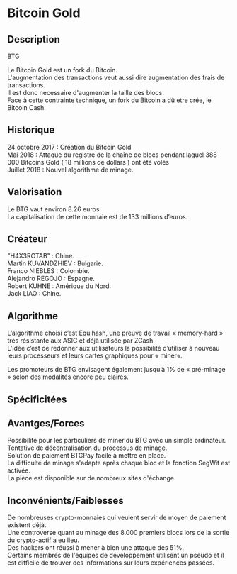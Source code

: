 <h1>Bitcoin Gold</h1>

<h2>Description</h2>
BTG

<p>Le Bitcoin Gold est un fork du Bitcoin. <br>
L'augmentation des transactions veut aussi dire augmentation des frais de transactions.<br>
Il est donc necessaire d'augmenter la taille des blocs.<br>
Face à cette contrainte technique, un fork du Bitcoin a dû etre crée, le Bitcoin Cash.</p>



<h2>Historique</h2>

<p>24 octobre 2017 : Création du Bitcoin Gold<br>
Mai 2018 : Attaque du registre de la chaîne de blocs pendant laquel 388 000 Bitcoins Gold ( 18 millions de dollars ) ont été volés<br>
Juillet 2018 : Nouvel algorithme de minage.</p>



<h2>Valorisation</h2>

<p>Le BTG vaut environ 8.26 euros.<br>
La capitalisation de cette monnaie est de 133 millions d’euros.</p>

<h2>Créateur</h2>

<p>"H4X3ROTAB" : Chine.<br>
Martin KUVANDZHIEV : Bulgarie.<br>
Franco NIEBLES : Colombie.<br>
Alejandro REGOJO : Espagne.<br>
Robert KUHNE : Amérique du Nord.<br>
Jack LIAO : Chine.</p>

<h2>Algorithme</h2>

<p><p>L’algorithme choisi c’est Equihash, une preuve de travail « memory-hard » très résistante aux ASIC et déjà utilisée par ZCash.<br>
L’idée c’est de redonner aux utilisateurs la possibilité d’utiliser à nouveau leurs processeurs et leurs cartes graphiques pour « miner«.<br>
<p>Les promoteurs de BTG envisagent également jusqu’à 1% de « pré-minage » selon des modalités encore peu claires.<br>
</p>

<h2>Spécificitées</h2>


<h2>Avantges/Forces</h2>

<p>Possibilité pour les particuliers de miner du BTG avec un simple ordinateur.<br>
Tentative de décentralisation du processus de minage.<br>
Solution de paiement BTGPay facile à mettre en place.<br>
La difficulté de minage s'adapte après chaque bloc et la fonction SegWit est activée.<br>
La pièce est disponible sur de nombreux sites d'échange.</p>

<h2>Inconvénients/Faiblesses</h2>

<p>De nombreuses crypto-monnaies qui veulent servir de moyen de paiement existent déjà.<br>
Une controverse quant au minage des 8.000 premiers blocs lors de la sortie du crypto-actif a eu lieu.<br>
Des hackers ont réussi à mener à bien une attaque des 51%.<br>
Certains membres de l'équipes de développement utilisent un pseudo et il est difficile de trouver des informations sur leurs expériences passées.<br>

